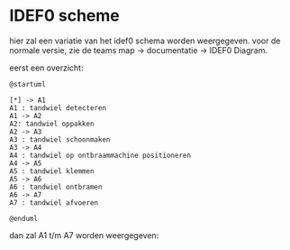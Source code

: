 # IDEF0 scheme
hier zal een variatie van het idef0 schema worden weergegeven. voor de normale versie, zie de teams map -> documentatie -> IDEF0 Diagram.

eerst een overzicht:
```plantuml
@startuml

[*] -> A1
A1 : tandwiel detecteren
A1 -> A2
A2: tandwiel oppakken
A2 -> A3
A3 : tandwiel schoonmaken
A3 -> A4
A4 : tandwiel op ontbraammachine positioneren
A4 -> A5
A5 : tandwiel klemmen
A5 -> A6
A6 : tandwiel ontbramen
A6 -> A7
A7 : tandwiel afvoeren

@enduml
```

dan zal A1 t/m A7 worden weergegeven: